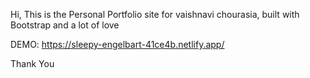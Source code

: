 Hi, This is the Personal Portfolio site for vaishnavi chourasia, built with Bootstrap and a lot of love

DEMO: https://sleepy-engelbart-41ce4b.netlify.app/

<!-- **Feel free to use the code, do remember to star as you do and in case of any issue feel free to ping me out or open a issue over here.** -->

Thank You
